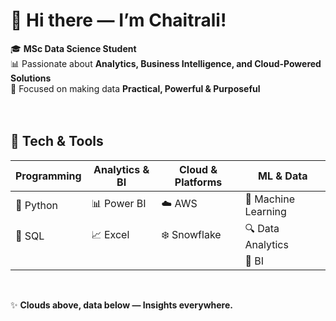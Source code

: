 # 👋 Hi there — I’m Chaitrali!

🎓 **MSc Data Science Student**  
📊 Passionate about **Analytics, Business Intelligence, and Cloud-Powered Solutions**  
🎯 Focused on making data **Practical, Powerful & Purposeful**  
<br>
<br>

## 🔧 Tech & Tools

| Programming | Analytics & BI | Cloud & Platforms | ML & Data |
|------------|----------------|-----------------|-----------|
| 🐍 Python | 📊 Power BI | ☁️ AWS | 🤖 Machine Learning |
| 🐘 SQL | 📈 Excel | ❄️ Snowflake | 🔍 Data Analytics |
|  |  |  | 🧠 BI |

<br>

✨ **Clouds above, data below — Insights everywhere.**
